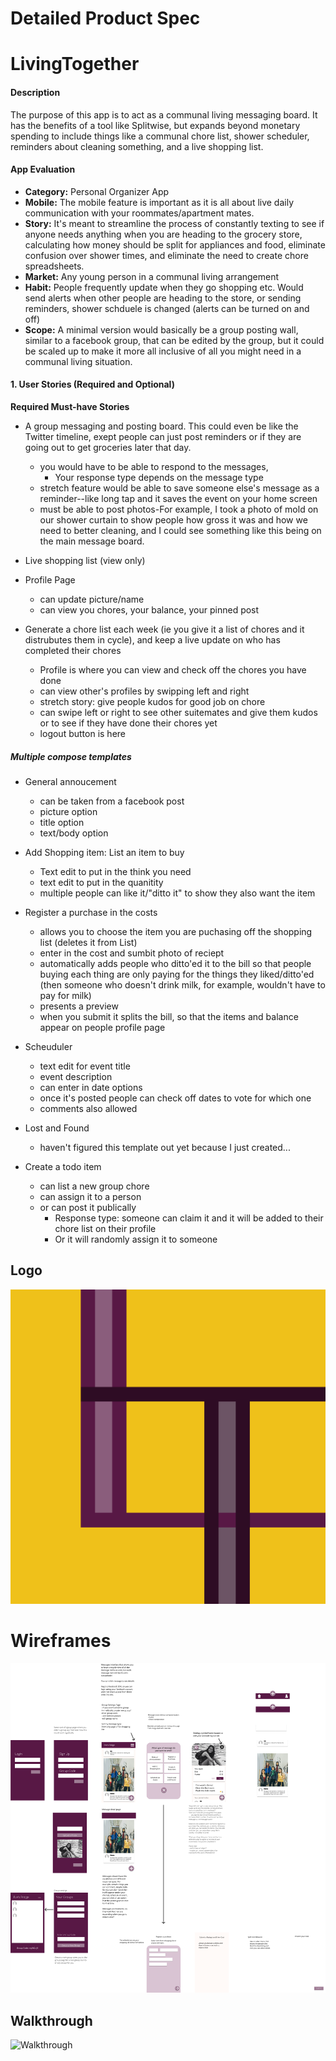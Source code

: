 # Detailed Product Spec

# LivingTogether
#### Description
The purpose of this app is to act as a communal living messaging board. It has the benefits of a tool like Splitwise, but expands beyond monetary spending to include things like a communal chore list, shower scheduler, reminders about cleaning something, and a live shopping list. 

#### App Evaluation
- **Category:** Personal Organizer App
- **Mobile:** The mobile feature is important as it is all about live daily communication with your roommates/apartment mates. 
- **Story:** It's meant to streamline the process of constantly texting to see if anyone needs anything when you are heading to the grocery store, calculating how money should be split for appliances and food, eliminate confusion over shower times, and eliminate the need to create chore spreadsheets. 
- **Market:** Any young person in a communal living arrangement
- **Habit:** People frequently update when they go shopping etc. Would send alerts when other people are heading to the store, or sending reminders, shower schduele is changed (alerts can be turned on and off)
- **Scope:** A minimal version would basically be a group posting wall, similar to a facebook group, that can be edited by the group, but it could be scaled up to make it more all inclusive of all you might need in a communal living situation.


#### 1. User Stories (Required and Optional)

**Required Must-have Stories**

* A group messaging and posting board. This could even be like the Twitter timeline, exept people can just post reminders or if they are going out to get groceries later that day. 
    * you would have to be able to respond to the messages, 
        * Your response type depends on the message type
    * stretch feature would be able to save someone else's message as a reminder--like long tap and it saves the event on your home screen
    * must be able to post photos-For example, I took a photo of mold on our shower curtain to show people how gross it was and how we need to better cleaning, and I could see something like this being on the main message board.
   
* Live shopping list (view only)



* Profile Page
    * can update picture/name 
    * can view you chores, your balance, your pinned post

* Generate a chore list each week (ie you give it a list of chores and it distrubutes them in cycle), and keep a live update on who has completed their chores
    * Profile is where you can view and check off the chores you have done
    * can view other's profiles by swipping left and right
    * stretch story: give people kudos for good job on chore
    * can swipe left or right to see other suitemates and give them kudos or to see if they have done their chores yet
    * logout button is here
    

##### Multiple compose templates
* General annoucement
    * can be taken from a facebook post
    * picture option
    * title option
    * text/body option
* Add Shopping item: List an item to buy
    * Text edit to put in the think you need
    * text edit to put in the quanitity
    * multiple people can like it/"ditto it" to show they also want the item
* Register a purchase  in the costs
    * allows you to choose the item you are puchasing off the shopping list (deletes it from List)
    * enter in the cost and sumbit photo of reciept 
    * automatically adds people who ditto'ed it to the bill so that people buying each thing are only paying for the things they liked/ditto'ed (then someone who doesn't drink milk, for example, wouldn't have to pay for milk)
    * presents a preview
    * when you submit it splits the bill, so that the items and balance appear on people profile page
* Scheuduler
    * text edit for event title
    * event description
    * can enter in date options
    * once it's posted people can check off dates to vote for which one 
    * comments also allowed

* Lost and Found
    * haven't figured this template out yet because I just created...

* Create a todo item
    * can list a new group chore
    * can assign it to a person
    * or can post it publically
        * Response type: someone can claim it and it will be added to their chore list on their profile
        * Or it will randomly assign it to someone
 
 ## Logo
 ![Logo](Logo.png)
 # Wireframes
        
![Living Together Wireframes](https://github.com/Cina10/LivingTogether/blob/master/LivingTogether_Wireframe.png)

 ## Walkthrough
 ![Walkthrough](walkthrough_7:31:20.gif)
    
